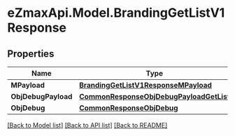 
# eZmaxApi.Model.BrandingGetListV1Response

## Properties

Name | Type | Description | Notes
------------ | ------------- | ------------- | -------------
**MPayload** | [**BrandingGetListV1ResponseMPayload**](BrandingGetListV1ResponseMPayload.md) |  | 
**ObjDebugPayload** | [**CommonResponseObjDebugPayloadGetList**](CommonResponseObjDebugPayloadGetList.md) |  | [optional] 
**ObjDebug** | [**CommonResponseObjDebug**](CommonResponseObjDebug.md) |  | [optional] 

[[Back to Model list]](../README.md#documentation-for-models)
[[Back to API list]](../README.md#documentation-for-api-endpoints)
[[Back to README]](../README.md)

